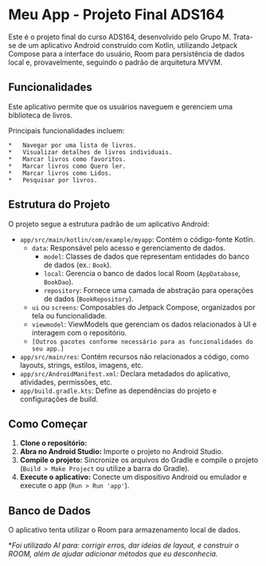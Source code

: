 # Meu App - Projeto Final ADS164

Este é o projeto final do curso ADS164, desenvolvido pelo Grupo M. Trata-se de um aplicativo Android construído com Kotlin, utilizando Jetpack Compose para a interface do usuário, Room para persistência de dados local e, provavelmente, seguindo o padrão de arquitetura MVVM.

## Funcionalidades

Este aplicativo permite que os usuários naveguem e gerenciem uma biblioteca de livros.

Principais funcionalidades incluem:

    *   Navegar por uma lista de livros.
    *   Visualizar detalhes de livros individuais.
    *   Marcar livros como favoritos.
    *   Marcar livros como Quero ler.
    *   Marcar livros como Lidos.
    *   Pesquisar por livros.

## Estrutura do Projeto

O projeto segue a estrutura padrão de um aplicativo Android:

*   `app/src/main/kotlin/com/example/myapp`: Contém o código-fonte Kotlin.
    *   `data`: Responsável pelo acesso e gerenciamento de dados.
        *   `model`: Classes de dados que representam entidades do banco de dados (ex.: `Book`).
        *   `local`: Gerencia o banco de dados local Room (`AppDatabase`, `BookDao`).
        *   `repository`: Fornece uma camada de abstração para operações de dados (`BookRepository`).
    *   `ui` ou `screens`: Composables do Jetpack Compose, organizados por tela ou funcionalidade.
    *   `viewmodel`: ViewModels que gerenciam os dados relacionados à UI e interagem com o repositório.
    *   `[Outros pacotes conforme necessário para as funcionalidades do seu app.]`
*   `app/src/main/res`: Contém recursos não relacionados a código, como layouts, strings, estilos, imagens, etc.
*   `app/src/AndroidManifest.xml`: Declara metadados do aplicativo, atividades, permissões, etc.
*   `app/build.gradle.kts`: Define as dependências do projeto e configurações de build.

## Como Começar

1.  **Clone o repositório:**
2.  **Abra no Android Studio:** Importe o projeto no Android Studio.
3.  **Compile o projeto:** Sincronize os arquivos do Gradle e compile o projeto (`Build > Make Project` ou utilize a barra do Gradle).
4.  **Execute o aplicativo:** Conecte um dispositivo Android ou emulador e execute o app (`Run > Run 'app'`).

## Banco de Dados

O aplicativo tenta utilizar o Room para armazenamento local de dados.


**Foi utilizado AI para: corrigir erros, dar ideias de layout, e construir o ROOM, além de ajudar adicionar métodos que eu desconhecia.*